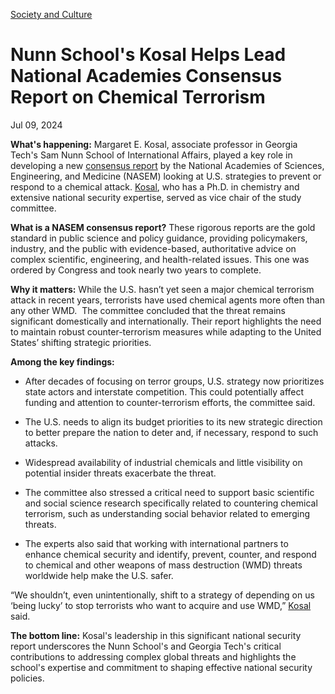 [Society and Culture](https://www.gatech.edu/news/topic/society-and-culture)

# Nunn School's Kosal Helps Lead National Academies Consensus Report on Chemical Terrorism

Jul 09, 2024


**What's happening:** Margaret E. Kosal, associate professor in Georgia Tech's Sam Nunn School of International Affairs, played a key role in developing a new [consensus report](https://www.nationalacademies.org/our-work/assessing-and-improving-strategies-for-preventing-countering-and-responding-to-weapons-of-mass-destruction-terrorism-chemical-threats) by the National Academies of Sciences, Engineering, and Medicine (NASEM) looking at U.S. strategies to prevent or respond to a chemical attack. [Kosal](https://iac.gatech.edu/people/person/margaret-e-kosal), who has a Ph.D. in chemistry and extensive national security expertise, served as vice chair of the study committee.

**What is a NASEM consensus report?** These rigorous reports are the gold standard in public science and policy guidance, providing policymakers, industry, and the public with evidence-based, authoritative advice on complex scientific, engineering, and health-related issues. This one was ordered by Congress and took nearly two years to complete.

**Why it matters:** While the U.S. hasn’t yet seen a major chemical terrorism attack in recent years, terrorists have used chemical agents more often than any other WMD.  The committee concluded that the threat remains significant domestically and internationally. Their report highlights the need to maintain robust counter-terrorism measures while adapting to the United States’ shifting strategic priorities.

**Among the key findings:**

- After decades of focusing on terror groups, U.S. strategy now prioritizes state actors and interstate competition. This could potentially affect funding and attention to counter-terrorism efforts, the committee said.

- The U.S. needs to align its budget priorities to its new strategic direction to better prepare the nation to deter and, if necessary, respond to such attacks.

- Widespread availability of industrial chemicals and little visibility on potential insider threats exacerbate the threat.

- The committee also stressed a critical need to support basic scientific and social science research specifically related to countering chemical terrorism, such as understanding social behavior related to emerging threats.

- The experts also said that working with international partners to enhance chemical security and identify, prevent, counter, and respond to chemical and other weapons of mass destruction (WMD) threats worldwide help make the U.S. safer.

“We shouldn’t, even unintentionally, shift to a strategy of depending on us ‘being lucky’ to stop terrorists who want to acquire and use WMD,” [Kosal](https://iac.gatech.edu/people/person/margaret-e-kosal) said.

**The bottom line:** Kosal's leadership in this significant national security report underscores the Nunn School's and Georgia Tech's critical contributions to addressing complex global threats and highlights the school's expertise and commitment to shaping effective national security policies.